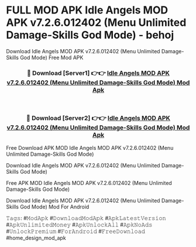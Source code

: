 # FULL MOD APK Idle Angels MOD APK v7.2.6.012402 (Menu Unlimited Damage-Skills God Mode) - behoj
Download Idle Angels MOD APK v7.2.6.012402 (Menu Unlimited Damage-Skills God Mode) Free Mod APK

<div align="center">
<h3>🔴 Download [Server1] 👉👉 <a href="https://apk-comot.site?title=Idle_Angels_MOD_APK_v7.2.6.012402_(Menu_Unlimited_Damage-Skills_God_Mode)">Idle Angels MOD APK v7.2.6.012402 (Menu Unlimited Damage-Skills God Mode) Mod Apk</a></h3><br>

<h3>🔴 Download [Server2] 👉👉 <a href="https://apk-comot.site?title=Idle_Angels_MOD_APK_v7.2.6.012402_(Menu_Unlimited_Damage-Skills_God_Mode)">Idle Angels MOD APK v7.2.6.012402 (Menu Unlimited Damage-Skills God Mode) Mod Apk</a></h3>
</div>


Free Download APK MOD Idle Angels MOD APK v7.2.6.012402 (Menu Unlimited Damage-Skills God Mode)

Download Idle Angels MOD APK v7.2.6.012402 (Menu Unlimited Damage-Skills God Mode) 

Free APK MOD Idle Angels MOD APK v7.2.6.012402 (Menu Unlimited Damage-Skills God Mode) 

Download Idle Angels MOD APK v7.2.6.012402 (Menu Unlimited Damage-Skills God Mode) Mod For Android

𝚃𝚊𝚐𝚜: #𝙼𝚘𝚍𝙰𝚙𝚔 #𝙳𝚘𝚠𝚗𝚕𝚘𝚊𝚍𝙼𝚘𝚍𝙰𝚙𝚔 #𝙰𝚙𝚔𝙻𝚊𝚝𝚎𝚜𝚝𝚅𝚎𝚛𝚜𝚒𝚘𝚗 #𝙰𝚙𝚔𝚄𝚗𝚕𝚒𝚖𝚒𝚝𝚎𝚍𝙼𝚘𝚗𝚎𝚢 #𝙰𝚙𝚔𝚄𝚗𝚕𝚘𝚌𝚔𝙰𝚕𝚕 #𝙰𝚙𝚔𝙽𝚘𝙰𝚍𝚜 #𝚄𝚗𝚕𝚘𝚌𝚔𝙿𝚛𝚎𝚖𝚒𝚞𝚖 #𝙵𝚘𝚛𝙰𝚗𝚍𝚛𝚘𝚒𝚍 #𝙵𝚛𝚎𝚎𝙳𝚘𝚠𝚗𝚕𝚘𝚊𝚍 #home_design_mod_apk